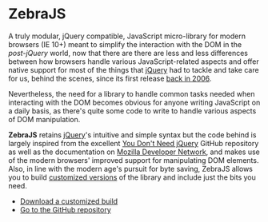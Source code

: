 # ZebraJS

A truly modular, jQuery compatible, JavaScript micro-library for modern browsers (IE 10+) meant to simplify the interaction with the DOM in the *post-jQuery* world, now that there are there are less and less differences between how browsers handle various JavaScript-related aspects and offer native support for most of the things that [jQuery](http://jquery.com/) had to tackle and take care for us, behind the scenes, since its first release [back in 2006](https://en.wikipedia.org/wiki/JQuery).

Nevertheless, the need for a library to handle common tasks needed when interacting with the DOM becomes obvious for anyone writing JavaScript on a daily basis, as there's quite some code to write to handle various aspects of DOM manipulation.

**ZebraJS** retains [jQuery](http://jquery.com/)'s intuitive and simple syntax but the code behind is largely inspired from the excellent [You Don't Need jQuery](https://github.com/oneuijs/You-Dont-Need-jQuery) GitHub repository as well as the documentation on [Mozilla Developer Network](https://developer.mozilla.org/en-US/docs/Web), and makes use of the modern browsers' improved support for manipulating DOM elements. Also, in line with the modern age's pursuit for byte saving, ZebraJS allows you to build [customized versions](https://stefangabos.github.io/zebrajs/download/) of the library and include just the bits you need.

-   [Download a customized build](https://stefangabos.github.io/zebrajs/download/)
-   [Go to the GitHub repository](https://github.com/stefangabos/zebrajs)